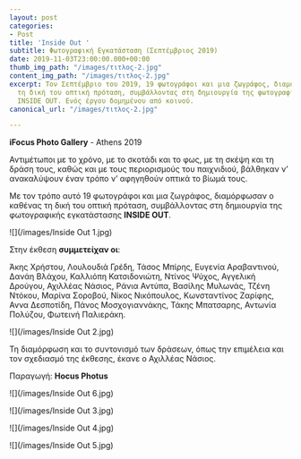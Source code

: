 ```yaml
---
layout: post
categories:
- Post
title: 'Inside Out '
subtitle: Φωτογραφική Εγκατάσταση (Σεπτέμβριος 2019)
date: 2019-11-03T23:00:00.000+00:00
thumb_img_path: "/images/τιτλος-2.jpg"
content_img_path: "/images/τιτλος-2.jpg"
excerpt: Τον Σεπτέμβριο του 2019, 19 φωτογράφοι και μια ζωγράφος, διαμόρφωσαν ο καθένας
  τη δική του οπτική πρόταση, συμβάλλοντας στη δημιουργία της φωτογραφικής εγκατάστασης
  INSIDE OUT. Ενός έργου δομημένου από κοινού.
canonical_url: "/images/τιτλος-2.jpg"

---
```

**iFocus Photo Gallery** - Athens 2019

Αντιμέτωποι με το χρόνο, με το σκοτάδι και το φως, με τη σκέψη και τη δράση τους, καθώς και με τους περιορισμούς του παιχνιδιού, βάλθηκαν ν’ ανακαλύψουν έναν τρόπο ν’ αφηγηθούν οπτικά το βίωμά τους.

Με τον τρόπο αυτό 19 φωτογράφοι και μια ζωγράφος, διαμόρφωσαν ο καθένας τη δική του οπτική πρόταση, συμβάλλοντας στη δημιουργία της φωτογραφικής εγκατάστασης **INSIDE OUT**.

![](/images/Inside Out 1.jpg)

Στην έκθεση **συμμετείχαν οι**:

Άκης Χρήστου, Λουλουδιά Γρέδη, Τάσος Μπίρης, Ευγενία Αραβαντινού, Δανάη Βλάχου, Καλλιόπη Κατσιδονιώτη, Ντίνος Ψύχος, Αγγελική Δρούγου, Αχιλλέας Νάσιος, Ράνια Αντύπα, Βασίλης Μυλωνάς, Τζένη Ντόκου, Μαρίνα Σοροβού, Νίκος Νικόπουλος, Κωνσταντίνος Ζαρίφης, Αννα Δεσποτίδη, Πάνος Μοσχογιαννάκης, Τάκης Μπατσαρης, Αντωνία Πολύζου, Φωτεινή Παλιεράκη.

![](/images/Inside Out 2.jpg)

Τη διαμόρφωση και το συντονισμό των δράσεων, όπως την επιμέλεια και τον σχεδιασμό της έκθεσης, έκανε ο Αχιλλέας Νάσιος.

Παραγωγή: **Hocus Photus**

![](/images/Inside Out 6.jpg)

![](/images/Inside Out 3.jpg)

![](/images/Inside Out 4.jpg)

![](/images/Inside Out 5.jpg)